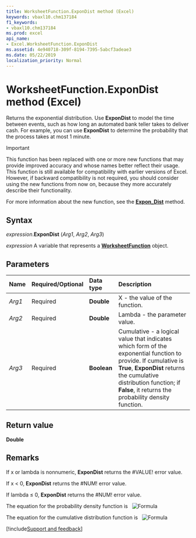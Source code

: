 ```yaml
---
title: WorksheetFunction.ExponDist method (Excel)
keywords: vbaxl10.chm137184
f1_keywords:
- vbaxl10.chm137184
ms.prod: excel
api_name:
- Excel.WorksheetFunction.ExponDist
ms.assetid: 4e940718-309f-8194-7395-5abcf3adeae3
ms.date: 05/22/2019
localization_priority: Normal
---
```



# WorksheetFunction.ExponDist method (Excel)

Returns the exponential distribution. Use **ExponDist** to model the time between events, such as how long an automated bank teller takes to deliver cash. For example, you can use **ExponDist** to determine the probability that the process takes at most 1 minute.

> [!IMPORTANT] 
> This function has been replaced with one or more new functions that may provide improved accuracy and whose names better reflect their usage. This function is still available for compatibility with earlier versions of Excel. However, if backward compatibility is not required, you should consider using the new functions from now on, because they more accurately describe their functionality.
> 
> For more information about the new function, see the **[Expon_Dist](Excel.WorksheetFunction.Expon_Dist.md)** method.

## Syntax

_expression_.**ExponDist** (_Arg1_, _Arg2_, _Arg3_)

_expression_ A variable that represents a **[WorksheetFunction](Excel.WorksheetFunction.md)** object.


## Parameters

|Name|Required/Optional|Data type|Description|
|:-----|:-----|:-----|:-----|
| _Arg1_|Required| **Double**|X - the value of the function.|
| _Arg2_|Required| **Double**|Lambda - the parameter value.|
| _Arg3_|Required| **Boolean**|Cumulative - a logical value that indicates which form of the exponential function to provide. If cumulative is **True**, **ExponDist** returns the cumulative distribution function; if **False**, it returns the probability density function.|

## Return value

**Double**


## Remarks

If x or lambda is nonnumeric, **ExponDist** returns the #VALUE! error value.
    
If x < 0, **ExponDist** returns the #NUM! error value.
    
If lambda ≤ 0, **ExponDist** returns the #NUM! error value.
    
The equation for the probability density function is &nbsp; ![Formula](../images/awfxpnd1_ZA06051267.gif)

The equation for the cumulative distribution function is &nbsp; ![Formula](../images/awfxpnd2_ZA06051268.gif)




[!include[Support and feedback](~/includes/feedback-boilerplate.md)]